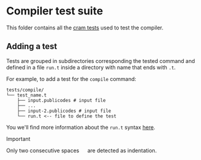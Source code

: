 # Compiler test suite

This folder contains all the [cram
tests](https://dune.readthedocs.io/en/stable/reference/cram.html) used to test the compiler.

## Adding a test

Tests are grouped in subdirectories corresponding the tested command and defined
in a file `run.t` inside a directory with name that ends with `.t`.

For example, to add a test for the `compile` command:

```
tests/compile/
└── test_name.t
    ├── input.publicodes # input file
    ├── ...
    ├── input-2.publicodes # input file
    └── run.t <-- file to define the test
```

You we'll find more information about the `run.t` syntax [here](https://dune.readthedocs.io/en/stable/reference/cram.html).

> [!IMPORTANT]
> Only two consecutive spaces `  ` are detected as indentation.
